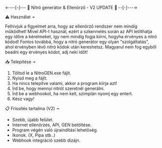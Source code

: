 ←---[-]--- 🔮 Nitró generátor &amp; Ellenörző - V2 UPDATE 🔮 --[-]---→

⚠️ Használat ➛

Felhívjuk a figyelmet arra, hogy az ellenörző rendszer nem mindíg
működhet! Mivel API-t használ, ezért a szkennelés során az API
letilthatja egy időre a kérelmeket, így nem mindíg fogja kiírni,
hogyha érvényes a nitró kódod! Fontos továbbá, hogy a nitró generátor
egy olyan "szolgáltatás", ahol érvényben lévő nitró kódok után kereshetsz.
Magyarul nem fog egyből beadni egy érvényes kódot, adj neki időt!

📥 Telepítése ➛
1) Töltsd le a NitroGEN.exe fájlt.
2) Nyisd meg a fájlt.
3) Ha nincs telepítve valami, akkor a program kiírja azt!
4) Írd be, hogy mennyi nitrót szeretnél generálni.
5) Írd be a webhookot, ha nem kell, szimplán nyomj egy entert.
6) Kész vagy!

📋 Frissítés tartalma (V2) ➛
- Szebb, újabb felület.
- Internet ellenörzés, API, GEN betöltése.
- Program végén való újraindítási lehetőség.
- Ikonok. (X, Pipa stb..)
- Webhook integráció szebb dizájn.
